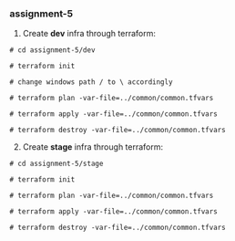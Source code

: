 ### assignment-5

1. Create **dev** infra through terraform:

```
# cd assignment-5/dev

# terraform init

# change windows path / to \ accordingly

# terraform plan -var-file=../common/common.tfvars

# terraform apply -var-file=../common/common.tfvars

# terraform destroy -var-file=../common/common.tfvars
```


2. Create **stage** infra through terraform:

```
# cd assignment-5/stage

# terraform init

# terraform plan -var-file=../common/common.tfvars

# terraform apply -var-file=../common/common.tfvars

# terraform destroy -var-file=../common/common.tfvars
```
